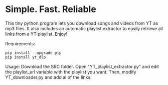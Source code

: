 # Simple. Fast. Reliable
This tiny python program lets you download songs and videos from YT as mp3 files. It also includes an automatic playlist extractor to easily retrieve all links from a YT playlist. 
Enjoy!

Requirements:
```
pip install --upgrade pip
pip install yt_dlp
```

Usage:
Download the SRC folder. Open "YT_playlist_extractor.py" and edit the playlist_url variable with the playlist you want. Then, modify YT_downloader.py and add al of the links.
